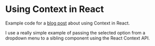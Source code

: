 # Using Context in React
 Example code for a [blog post](https://www.lauratodddesign.com/blog/a-really-simple-intro-to-context-in-react/) about using Context in React.

 I use a really simple example of passing the selected option from a dropdown menu to a sibling component using the React Context API.


